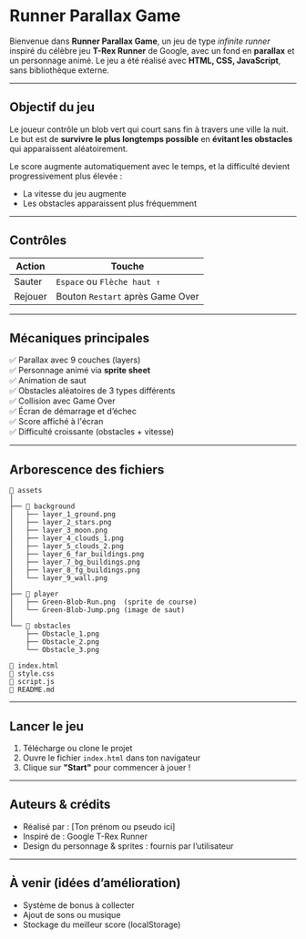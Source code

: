 
# Runner Parallax Game

Bienvenue dans **Runner Parallax Game**, un jeu de type *infinite runner* inspiré du célèbre jeu **T-Rex Runner** de Google, avec un fond en **parallax** et un personnage animé. Le jeu a été réalisé avec **HTML, CSS, JavaScript**, sans bibliothèque externe.

---

## Objectif du jeu

Le joueur contrôle un blob vert qui court sans fin à travers une ville la nuit. Le but est de **survivre le plus longtemps possible** en **évitant les obstacles** qui apparaissent aléatoirement.

Le score augmente automatiquement avec le temps, et la difficulté devient progressivement plus élevée :
- La vitesse du jeu augmente
- Les obstacles apparaissent plus fréquemment

---

## Contrôles

| Action | Touche |
|--------|--------|
| Sauter | `Espace` ou `Flèche haut ↑` |
| Rejouer | Bouton `Restart` après Game Over |

---

## Mécaniques principales

✅ Parallax avec 9 couches (layers)  
✅ Personnage animé via **sprite sheet**  
✅ Animation de saut  
✅ Obstacles aléatoires de 3 types différents  
✅ Collision avec Game Over  
✅ Écran de démarrage et d’échec  
✅ Score affiché à l'écran  
✅ Difficulté croissante (obstacles + vitesse)

---

## Arborescence des fichiers

```
📁 assets
│
├── 📁 background
│   ├── layer_1_ground.png
│   ├── layer_2_stars.png
│   ├── layer_3_moon.png
│   ├── layer_4_clouds_1.png
│   ├── layer_5_clouds_2.png
│   ├── layer_6_far_buildings.png
│   ├── layer_7_bg_buildings.png
│   ├── layer_8_fg_buildings.png
│   └── layer_9_wall.png
│
├── 📁 player
│   ├── Green-Blob-Run.png  (sprite de course)
│   └── Green-Blob-Jump.png (image de saut)
│
└── 📁 obstacles
    ├── Obstacle_1.png
    ├── Obstacle_2.png
    └── Obstacle_3.png

📄 index.html
📄 style.css
📄 script.js
📄 README.md
```

---

## Lancer le jeu

1. Télécharge ou clone le projet
2. Ouvre le fichier `index.html` dans ton navigateur
3. Clique sur **"Start"** pour commencer à jouer !

---

## Auteurs & crédits

- Réalisé par : [Ton prénom ou pseudo ici]
- Inspiré de : Google T-Rex Runner
- Design du personnage & sprites : fournis par l’utilisateur

---

## À venir (idées d’amélioration)

- Système de bonus à collecter
- Ajout de sons ou musique
- Stockage du meilleur score (localStorage)
